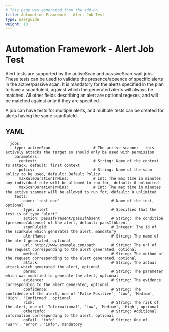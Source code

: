 ```yaml
---
# This page was generated from the add-on.
title: Automation Framework - Alert Job Test
type: userguide
weight: 13
---
```


# Automation Framework - Alert Job Test

Alert tests are supported by the activeScan and passiveScan-wait jobs. These tests can be used to validate the presence/absence of specific alerts in the active/passive scan. It is mandatory for the alerts specified in the plan to have a scanRuleId, against which the generated alerts will always be matched. All other fields describing an alert are optional regexes, and will be matched against only if they are specified.


A job can have tests for multiple alerts, and multiple tests can be created for alerts having the same scanRuleId.

## YAML

```
  jobs:
  - type: activeScan                   # The active scanner - this actively attacks the target so should only be used with permission
    parameters:
      context:                         # String: Name of the context to attack, default: first context
      policy:                          # String: Name of the scan policy to be used, default: Default Policy
      maxRuleDurationInMins:           # Int: The max time in minutes any individual rule will be allowed to run for, default: 0 unlimited
      maxScanDurationInMins:           # Int: The max time in minutes the active scanner will be allowed to run for, default: 0 unlimited
    tests:
      - name: 'test one'                       # Name of the test, optional
        type: alert                            # Specifies that the test is of type 'alert'
        action: passIfPresent/passIfAbsent     # String: The condition (presence/absence) of the alert, default: passIfAbsent  
        scanRuleId:                            # Integer: The id of the scanRule which generates the alert, mandatory  
        alertName:                             # String: The name of the alert generated, optional
        url: http://www.example.com/path       # String: The url of the request corresponding to the alert generated, optional
        method:                                # String: The method of the request corresponding to the alert generated, optional
        attack:                                # String: The actual attack which generated the alert, optional
        param:                                 # String: The parameter which was modified to generate the alert, optional
        evidence:                              # String: The evidence corresponding to the alert generated, optional
        confidence:                            # String: The confidence of the alert, one of 'False Positive', 'Low', 'Medium', 'High', 'Confirmed', optional
        risk:                                  # String: The risk of the alert, one of 'Informational', 'Low', 'Medium', 'High', optional
        otherInfo:                             # String: Additional information corresponding to the alert, optional
        onFail: 'info'                         # String: One of 'warn', 'error', 'info', mandatory
  
```
